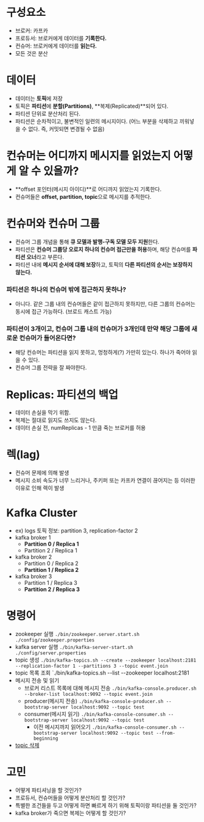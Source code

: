 # 구성요소
- 브로커: 카프카
- 프로듀서: 브로커에게 데이터를 **기록한다.**
- 컨슈머: 브로커에게 데이터를 **읽는다.**
- 모든 것은 분산

# 데이터
- 데이터는 **토픽**에 저장
- 토픽은 **파티션**에 **분할(Partitions)**, **복제(Replicated)**되어 있다.
- 파티션 단위로 분산처리 된다.
- 파티션은 순차적이고, 불변적인 일련의 메시지이다. (어느 부분을 삭제하고 끼워넣을 수 없다. 즉, 커밋되면 변경될 수 없음)

# 컨슈머는 어디까지 메시지를 읽었는지 어떻게 알 수 있을까?
- **offset 포인터(메시지 아이디)**로 어디까지 읽었는지 기록한다.
- 컨슈머들은 **offset, partition, topic**으로 메시지를 추적한다.

# 컨슈머와 컨슈머 그룹
- 컨슈머 그룹 개념을 통해 **큐 모델과 발행-구독 모델 모두 지원**한다.
- 파티션은 **컨슈머 그룹당 오로지 하나의 컨슈머 접근만을 허용**하며, 해당 컨슈머를 **파티션 오너**라고 부른다.
- 파티션 내에 **메시지 순서에 대해 보장**하고, 토픽의 **다른 파티션의 순서는 보장하지 않는다.**

### 파티션은 하나의 컨슈머 밖에 접근하지 못하나?
- 아니다. 같은 그룹 내의 컨슈머들은 같이 접근하지 못하지만, 다른 그룹의 컨슈머는 동시에 접근 가능하다. (브로드 캐스트 가능)

### 파티션이 3개이고, 컨슈머 그룹 내의 컨슈머가 3개인데 만약 해당 그룹에 새로운 컨슈머가 들어온다면?
- 해당 컨슈머는 파티션을 읽지 못하고, 멍청하게(?) 가만히 있는다. 하나가 죽어야 읽을 수 있다.
- 컨슈머 그룹 전략을 잘 짜야한다.

# Replicas: 파티션의 백업
- 데이터 손실을 막기 위함.
- 복제는 절대로 읽지도 쓰지도 않는다.
- 데이터 손실 전, numReplicas - 1 만큼 죽는 브로커를 허용

# 렉(lag)
- 컨슈머 문제에 의해 발생
- 메시지 소비 속도가 너무 느리거나, 주키퍼 또는 카프카 연결이 끊어지는 등 이러한 이유로 인해 렉이 발생

# Kafka Cluster
- ex) logs 토픽 정보: partition 3, replication-factor 2
- kafka broker 1
  - **Partition 0 / Replica 1**
  - Partition 2 / Replica 1
- kafka broker 2
  - Partition 0 / Replica 2
  - **Partition 1 / Replica 2**
- kafka broker 3
  - Partition 1 / Replica 3
  - **Partition 2 / Replica 3**

# 명령어
- zookeeper 실행 `./bin/zookeeper.server.start.sh ./config/zookeeper.properties`
- kafka server 실행 `./bin/kafka-server-start.sh ./config/server.properties`
- topic 생성 `./bin/kafka-topics.sh --create --zookeeper localhost:2181 --replication-factor 1 --partitions 3 --topic event.join`
- topic 목록 조회 `./bin/kafka-topics.sh --list --zookeeper localhost:2181
- 메시지 전송 및 읽기
  - 브로커 리스트 목록에 대해 메시지 전송 `./bin/kafka-console.producer.sh --broker-list localhost:9092 --topic event.join`
  - producer(메시지 전송) `./bin/kafka-console-producer.sh --bootstrap-server localhost:9092 --topic test`
  - consumer(메시지 읽기) `./bin/kafka-console-consumer.sh --bootstrap-server localhost:9092 --topic test`
    - 이전 메시지까지 읽어오기 `./bin/kafka-console-consumer.sh --bootstrap-server localhost:9092 --topic test --from-beginning`
- [topic 삭제](https://hyojaedev.tistory.com/38)

# 고민
- 어떻게 파티셔닝을 할 것인가?
- 프로듀서, 컨슈머들을 어떻게 분산처리 할 것인가?
- 특별한 조건들을 두고 어떻게 하면 빠르게 하기 위해 토픽이랑 파티션을 둘 것인가?
- kafka broker가 죽으면 복제는 어떻게 할 것인가?
